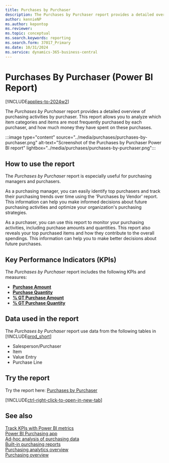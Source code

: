 ```yaml
---
title: Purchases by Purchaser
description: The Purchases by Purchaser report provides a detailed overview of purchasing activities by purchaser.
author: kennieNP
ms.author: kepontop
ms.reviewer:
ms.topic: conceptual
ms.search.keywords: reporting
ms.search.form: 37017_Primary
ms.date: 10/31/2024
ms.service: dynamics-365-business-central
---
```


# Purchases By Purchaser (Power BI Report)

[!INCLUDE[applies-to-2024w2](../includes/applies-to-2024w2.md)]

The *Purchases by Purchaser* report provides a detailed overview of purchasing activities by purchaser. This report allows you to analyze which item categories and items are most frequently purchased by each purchaser, and how much money they have spent on these purchases.

:::image type="content" source="../media/purchases/purchases-by-purchaser.png" alt-text="Screenshot of the Purchases by Purchaser Power BI report" lightbox="../media/purchases/purchases-by-purchaser.png":::

## How to use the report
The *Purchases by Purchaser* report is especially useful for purchasing managers and purchasers. 

As a purchasing manager, you can easily identify top purchasers and track their purchasing trends over time using the 'Purchases by Vendor' report. This information can help you make informed decisions about future purchasing activities and optimize your organization's purchasing strategies.

As a purchaser, you can use this report to monitor your purchasing activities, including purchase amounts and quantities. This report also reveals your top purchased items and how they contribute to the overall spendings. This information can help you to make better decisions about future purchases.

## Key Performance Indicators (KPIs)

The *Purchases by Purchaser* report includes the following KPIs and measures:

- [**Purchase Amount**](####)
- [**Purchase Quantity**](####)
- [**% GT Purchase Amount**](####)
- [**% GT Purchase Quantity**](####)

## Data used in the report

The *Purchases by Purchaser* report use data from the following tables in [!INCLUDE[prod_short](../includes/prod_short.md)]

- Salesperson/Purchaser
- Item
- Value Entry
- Purchase Line

## Try the report

Try the report here: [Purchases by Purchaser](https://businesscentral.dynamics.com?page=37017)

[!INCLUDE[ctrl-right-click-to-open-in-new-tab](../includes/ctrl-right-click-to-open-in-new-tab.md)]

## See also

[Track KPIs with Power BI metrics](track-kpis-with-power-bi-metrics.md)   
[Power BI Purchasing app](purchases-powerbi-app.md)  
[Ad-hoc analysis of purchasing data](ad-hoc-analysis-purchasing.md)   
[Built-in purchasing reports](purchase-reports.md)  
[Purchasing analytics overview](purchasing-analytics-overview.md)   
[Purchasing overview](purchasing-manage-purchasing.md)  

